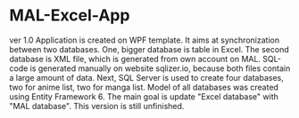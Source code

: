 # MAL-Excel-App
ver 1.0
Application is created on WPF template. It aims at synchronization between two databases. One, bigger database is table in Excel. The second database is XML file, which is generated from own account on MAL.
SQL-code is generated manually on website sqlizer.io, because both files contain a large amount of data. Next, SQL Server is used to create four databases, two for anime list, two for manga list. Model of all databases was created using Entity Framework 6.
The main goal is update "Excel database" with "MAL database".
This version is still unfinished.
